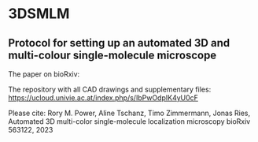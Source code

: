 # 3DSMLM
## Protocol for setting up an automated 3D and multi-colour single-molecule microscope
The paper on bioRxiv:

The repository with all CAD drawings and supplementary files: https://ucloud.univie.ac.at/index.php/s/IbPwOdpIK4yU0cF

Please cite:
Rory M. Power, Aline Tschanz, Timo Zimmermann, Jonas Ries,
Automated 3D multi-color single-molecule localization microscopy
bioRxiv 563122, 2023

